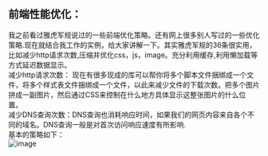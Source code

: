##  前端性能优化：
我之前看过雅虎军规说过的一些前端优化策略。还有网上很多别人写过的一些优化策略.现在就结合我工作的实例，给大家讲解一下。其实雅虎军规的36条很实用，比如减少http请求次数,压缩并优化css，js，image。充分利用缓存,利用懒加载等方式延迟数据显示。                                                             
减少http请求次数： 现在有很多现成的库可以帮你将多个脚本文件捆绑成一个文件，将多个样式表文件捆绑成一个文件，以此来减少文件的下载次数。把多个图片拼成一副图片，然后通过CSS来控制在什么地方具体显示这整张图片的什么位置。                                                                                
减少DNS查询次数：DNS查询也消耗响应时间，如果我们的网页内容来自各个不同的域名。DNS查询一般是对首次访问响应速度有所影响.                               
基本的策略如下：                                                                                                                           
![image](https://github.com/zhanghuiqi205/Source-code-analysis/blob/master/image/%E4%BC%98%E5%8C%96.png)

